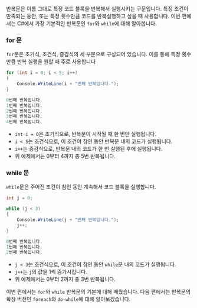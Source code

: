 반복문은 이름 그대로 특정 코드 블록을 반복해서 실행시키는 구문입니다. 특정 조건이 만족되는 동안, 또는 특정 횟수만큼 코드를 반복실행하고 싶을 때 사용합니다. 이번 편에서는 C#에서 가장 기본적인 반복문인 `for`와 `while`에 대해 알아봅니다.

### for 문

`for`문은 초기식, 조건식, 증감식의 세 부분으로 구성되어 있습니다. 이를 통해 특정 횟수만큼 반복 실행을 원할 때 주로 사용합니다

```c#
for (int i = 0; i < 5; i++)
{
    Console.WriteLine(i + "번째 반복입니다.");
}
```

```c#
0번째 반복입니다.
1번째 반복입니다.
2번째 반복입니다.
3번째 반복입니다.
4번째 반복입니다.
```

- `int i = 0`은 초기식으로, 반복문이 시작될 때 한 번만 실행됩니다.
- `i < 5`는 조건식으로, 이 조건이 참인 동안 반복문 내의 코드가 실행됩니다.
- `i++`는 증감식으로, 반복문 내의 코드가 한 번 실행된 후에 실행됩니다.
- 위 예제에서는 0부터 4까지 총 5번 반복됩니다.

### while 문

`while`문은 주어진 조건이 참인 동안 계속해서 코드 블록을 실행합니다.

```c#
int j = 0;

while (j < 3)
{
    Console.WriteLine(j + "번째 반복입니다.");
    j++;
}
```

```c#
0번째 반복입니다.
1번째 반복입니다.
2번째 반복입니다.
```

- `j < 3`는 조건식으로, 이 조건이 참인 동안 `while`문 내의 코드가 실행됩니다.
- `j++`는 `j`의 값을 1씩 증가시킵니다.
- 위 예제에서는 0부터 2까지 총 3번 반복됩니다.

이번 편에서는 `for`와 `while` 반복문의 기본에 대해 배웠습니다. 다음 편에서는 반복문의 확장 버전인 `foreach`와 `do-while`에 대해 알아보겠습니다.